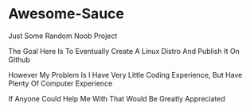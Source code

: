 # Awesome-Sauce

Just Some Random Noob Project

The Goal Here Is To Eventually Create A Linux Distro And Publish It On Github

However My Problem Is I Have Very Little Coding Experience, But Have Plenty Of Computer Experience

If Anyone Could Help Me With That Would Be Greatly Appreciated
